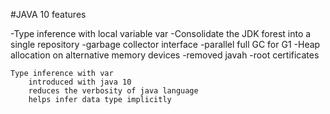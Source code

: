 #JAVA 10 features

-Type inference with local variable var
-Consolidate the JDK forest into a single repository
-garbage collector interface
-parallel full GC for G1
-Heap allocation on alternative memory devices
-removed javah
-root certificates


    Type inference with var
        introduced with java 10
        reduces the verbosity of java language
        helps infer data type implicitly


